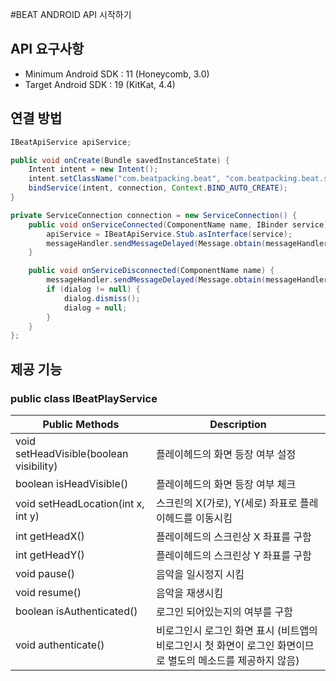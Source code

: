 #BEAT ANDROID API 시작하기
## API 요구사항
* Minimum Android SDK : 11 (Honeycomb, 3.0)
* Target Android SDK : 19 (KitKat, 4.4)

## 연결 방법
```java
IBeatApiService apiService;

public void onCreate(Bundle savedInstanceState) {
    Intent intent = new Intent();
    intent.setClassName("com.beatpacking.beat", "com.beatpacking.beat.services.PlayHeadService");
    bindService(intent, connection, Context.BIND_AUTO_CREATE);
}

private ServiceConnection connection = new ServiceConnection() {
    public void onServiceConnected(ComponentName name, IBinder service) 
        apiService = IBeatApiService.Stub.asInterface(service);
        messageHandler.sendMessageDelayed(Message.obtain(messageHandler, MSG_CONNECTED), 1000);
    }

    public void onServiceDisconnected(ComponentName name) {
        messageHandler.sendMessageDelayed(Message.obtain(messageHandler, MSG_DISCONNECTED), 500);
        if (dialog != null) {
            dialog.dismiss();
            dialog = null;
        }
    }
};
```

## 제공 기능

### public class IBeatPlayService

| Public Methods | Description |
| -------------- | --------------- |
| void setHeadVisible(boolean visibility) | 플레이헤드의 화면 등장 여부 설정 |
| boolean isHeadVisible() | 플레이헤드의 화면 등장 여부 체크 |
| void setHeadLocation(int x, int y) | 스크린의 X(가로), Y(세로) 좌표로 플레이헤드를 이동시킴 |
| int getHeadX() | 플레이헤드의 스크린상 X 좌표를 구함 |
| int getHeadY() | 플레이헤드의 스크린상 Y 좌표를 구함 |
| void pause() | 음악을 일시정지 시킴 |
| void resume() | 음악을 재생시킴 |
| boolean isAuthenticated() | 로그인 되어있는지의 여부를 구함 |
| void authenticate() | 비로그인시 로그인 화면 표시 (비트앱의 비로그인시 첫 화면이 로그인 화면이므로 별도의 메소드를 제공하지 않음) |



